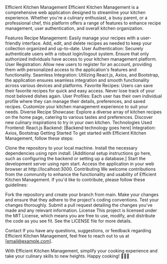Efficient Kitchen Management
Efficient Kitchen Management is a comprehensive web application designed to streamline your kitchen experience. Whether you're a culinary enthusiast, a busy parent, or a professional chef, this platform offers a range of features to enhance recipe management, user authentication, and overall kitchen organization.

Features
Recipe Management: Easily manage your recipes with a user-friendly interface. Add, edit, and delete recipes as needed to keep your collection organized and up-to-date.
User Authentication: Securely authenticate users with a robust login/logout system. Ensure that only authorized individuals have access to your kitchen management platform.
User Registration: Allow new users to register for an account, providing them with personalized access to the application's features and functionality.
Seamless Integration: Utilizing React.js, Axios, and Bootstrap, the application ensures seamless integration and smooth functionality across various devices and platforms.
Favorite Recipes: Users can save their favorite recipes for quick and easy access. Never lose track of your most beloved dishes again.
User Profiles: Each user has their own individual profile where they can manage their details, preferences, and saved recipes. Customize your kitchen management experience to suit your needs.
Diverse Recipe Showcase: Explore a diverse array of kitchen recipes on the home page, catering to various tastes and preferences. Discover new culinary inspirations to try in your own kitchen.
Technologies Used
Frontend: React.js
Backend: [Backend technology goes here]
Integration: Axios, Bootstrap
Getting Started
To get started with Efficient Kitchen Management, follow these steps:

Clone the repository to your local machine.
Install the necessary dependencies using npm install.
[Additional setup instructions go here, such as configuring the backend or setting up a database.]
Start the development server using npm start.
Access the application in your web browser at http://localhost:3000.
Contributing
We welcome contributions from the community to enhance the functionality and usability of Efficient Kitchen Management. If you'd like to contribute, please follow these guidelines:

Fork the repository and create your branch from main.
Make your changes and ensure that they adhere to the project's coding conventions.
Test your changes thoroughly.
Submit a pull request detailing the changes you've made and any relevant information.
License
This project is licensed under the MIT License, which means you are free to use, modify, and distribute the code as you see fit. See the LICENSE file for more details.

Contact
If you have any questions, suggestions, or feedback regarding Efficient Kitchen Management, feel free to reach out to us at [email@example.com].

With Efficient Kitchen Management, simplify your cooking experience and take your culinary skills to new heights. Happy cooking! 🍳🥗🍲
